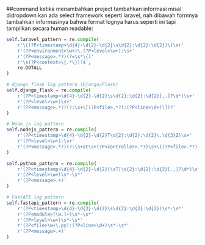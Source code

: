 ##command
ketika menambahkan project tambahkan informasi misal didropdown kan ada select framework seperti laravel, nah dibawah formnya tambahkan informasinya bahwa format lognya harus seperti ini tapi tampilkan secara human readable:
```python
self.laravel_pattern = re.compile(
    r'\[(?P<timestamp>\d{4}-\d{2}-\d{2}\s\d{2}:\d{2}:\d{2})\]\s+'
    r'(?P<environment>\w+)\.(?P<level>\w+):\s+'
    r'(?P<message>.*?)(?=\s*\{)'
    r'\s(?P<context>\{.*\})?$',
    re.DOTALL
)

# django_flask log pattern (Django/Flask)
self.django_flask = re.compile(
    r'(?P<timestamp>\d{4}-\d{2}-\d{2}\s\d{2}:\d{2}:\d{2}[,.]?\d*)\s+'
    r'(?P<level>\w+)\s+'
    r'(?P<message>.*?)(?:\s+\[(?P<file>.*?):(?P<line>\d+)\])?'
)

# Node.js log pattern
self.nodejs_pattern = re.compile(
    r'(?P<timestamp>\d{4}-\d{2}-\d{2}T\d{2}:\d{2}:\d{2}\.\d{3}Z)\s+'
    r'(?P<level>\w+):\s+'
    r'(?P<message>.*?)(?:\s+at\s+(?P<controller>.*?)\s+\((?P<file>.*?):(?P<line>\d+):\d+\))?'
)

self.python_pattern = re.compile(
    r'(?P<timestamp>\d{4}-\d{2}-\d{2}[\sT]\d{2}:\d{2}:\d{2}[.,]?\d*)\s*-\s*'
    r'(?P<level>\w+)\s*-\s*'
    r'(?P<message>.+)'
)

# FastAPI log pattern
self.fastapi_pattern = re.compile(
    r'(?P<timestamp>\d{4}-\d{2}-\d{2}\s\d{2}:\d{2}:\d{2})\s*-\s*'
    r'(?P<module>[\w.]+)\s*-\s*'
    r'(?P<level>\w+)\s*-\s*'
    r'(?P<file>\w+\.py):(?P<line>\d+)\s*-\s*'
    r'(?P<message>.+)'
)

```